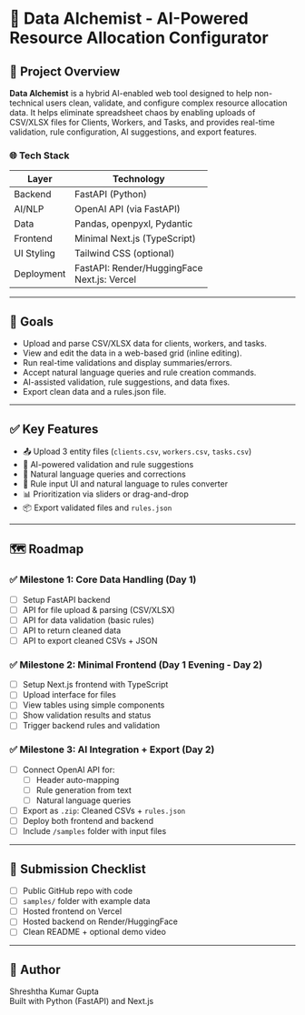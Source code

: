 # 🧪 Data Alchemist - AI-Powered Resource Allocation Configurator

## 🚀 Project Overview

**Data Alchemist** is a hybrid AI-enabled web tool designed to help non-technical users clean, validate, and configure complex resource allocation data. It helps eliminate spreadsheet chaos by enabling uploads of CSV/XLSX files for Clients, Workers, and Tasks, and provides real-time validation, rule configuration, AI suggestions, and export features.

### 🌐 Tech Stack

| Layer      | Technology                      |
|------------|----------------------------------|
| Backend    | FastAPI (Python)                 |
| AI/NLP     | OpenAI API (via FastAPI)         |
| Data       | Pandas, openpyxl, Pydantic       |
| Frontend   | Minimal Next.js (TypeScript)     |
| UI Styling | Tailwind CSS (optional)          |
| Deployment | FastAPI: Render/HuggingFace<br>Next.js: Vercel |

---

## 🎯 Goals

- Upload and parse CSV/XLSX data for clients, workers, and tasks.
- View and edit the data in a web-based grid (inline editing).
- Run real-time validations and display summaries/errors.
- Accept natural language queries and rule creation commands.
- AI-assisted validation, rule suggestions, and data fixes.
- Export clean data and a rules.json file.

---

## ✅ Key Features

- 📤 Upload 3 entity files (`clients.csv`, `workers.csv`, `tasks.csv`)
- 🧠 AI-powered validation and rule suggestions
- 📝 Natural language queries and corrections
- 🧩 Rule input UI and natural language to rules converter
- 📊 Prioritization via sliders or drag-and-drop
- 📦 Export validated files and `rules.json`

---

## 🗺️ Roadmap

### ✅ Milestone 1: Core Data Handling (Day 1)
- [ ] Setup FastAPI backend
- [ ] API for file upload & parsing (CSV/XLSX)
- [ ] API for data validation (basic rules)
- [ ] API to return cleaned data
- [ ] API to export cleaned CSVs + JSON

### ✅ Milestone 2: Minimal Frontend (Day 1 Evening - Day 2)
- [ ] Setup Next.js frontend with TypeScript
- [ ] Upload interface for files
- [ ] View tables using simple components
- [ ] Show validation results and status
- [ ] Trigger backend rules and validation

### ✅ Milestone 3: AI Integration + Export (Day 2)
- [ ] Connect OpenAI API for:
  - [ ] Header auto-mapping
  - [ ] Rule generation from text
  - [ ] Natural language queries
- [ ] Export as `.zip`: Cleaned CSVs + `rules.json`
- [ ] Deploy both frontend and backend
- [ ] Include `/samples` folder with input files

---

## 🧪 Submission Checklist

- [ ] Public GitHub repo with code
- [ ] `samples/` folder with example data
- [ ] Hosted frontend on Vercel
- [ ] Hosted backend on Render/HuggingFace
- [ ] Clean README + optional demo video

---

## 👤 Author

Shreshtha Kumar Gupta  
Built with Python (FastAPI) and Next.js  
